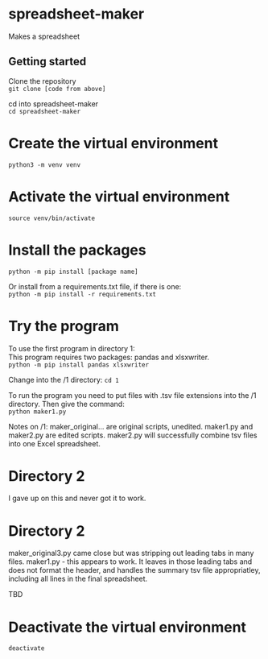# spreadsheet-maker
Makes a spreadsheet

## Getting started

Clone the repository  
```git clone [code from above]``` 

cd into spreadsheet-maker  
```cd spreadsheet-maker```

# Create the virtual environment
```python3 -m venv venv```

# Activate the virtual environment
```source venv/bin/activate```

# Install the packages
```python -m pip install [package name]```  
  
Or install from a requirements.txt file, if there is one:  
```python -m pip install -r requirements.txt```

# Try the program
To use the first program in directory 1:  
This program requires two packages: pandas and xlsxwriter.  
```python -m pip install pandas xlsxwriter```  

Change into the /1 directory:
```cd 1```  

To run the program you need to put files with .tsv file extensions into the /1 directory. Then give the command:  
```python maker1.py```  

Notes on /1:
maker_original... are original scripts, unedited.
maker1.py and maker2.py are edited scripts.
maker2.py will successfully combine tsv files into one Excel spreadsheet.

# Directory 2
I gave up on this and never got it to work.

# Directory 2
maker_original3.py came close but was stripping out leading tabs in many files.
maker1.py - this appears to work. It leaves in those leading tabs and does not format the header, and handles the summary tsv file appropriatley, including all lines in the final spreadsheet.





TBD

# Deactivate the virtual environment
```deactivate```
